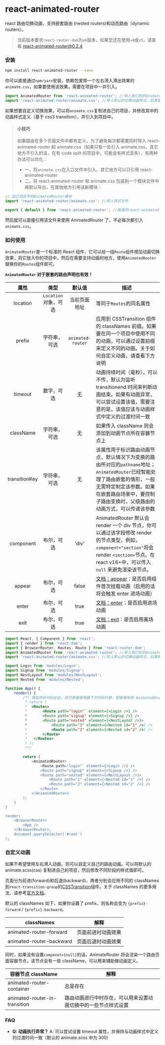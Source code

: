 # react-animated-router

react 路由切换动画，支持嵌套路由 (nested routers)和动态路由（dynamic routers）。

> 当前版本要求`react-router-dom`为`v6`版本，如果您还在使用`v4`或`v5`，请查看 [react-animated-router@0.2.4](https://github.com/qiqiboy/react-animated-router/tree/0.2.4)

### 安装

```bash
npm install react-animated-router --save
```

你可以直接通过`npm/yarn`安装，依赖包里带一个左右滑入滑出效果的`animate.css`，如果要使用该效果，需要在项目中一并引入。

```javascript
import AnimatedRouter from 'react-animated-router'; //导入我们的的AnimatedRouter组件
import 'react-animated-router/animate.css'; //导入默认的切换动画样式，如果需要其它切换样式，可以导入自己的动画样式定义文件
```

如果想要自定义切换效果，可以将`animate.css`复制进自己的项目，并修改其中的动画样式定义（基于 css3 transition），并引入到项目中。

> #### 小技巧
>
> 如果路由在多个页面文件中都有定义，为了避免每次都需要同时导入 react-animated-router 和 animate.css（如果只有一处引入 animate.css，其它地方不引入的话，在有 code split 的项目中，可能会有样式丢失），有两种办法可以优化：
>
> -   一，将`animate.css`在入口文件中引入，其它地方可以只引用 react-animated-router
> -   二，将 react-animated-router 和 animate.css 包装到一个模块文件中再默认导出，在其他地方引用该新模块：

```javascript
// 自己项目中的AnimatedRouter模块
import 'react-animated-router/animate.css'; //导入样式文件

export { default } from 'react-animated-router'; //直接将react-animated-route作为默认导出
```

然后就可以直接引用该文件来使用 AnimatedRouter 了，不必每次都引入`animate.css`。

### 如何使用

`AnimatedRouter`是一个标准的 React 组件，它可以给一组`Route`组件增加动画切换效果，将它放入你的项目中，然后在需要支持动画的地方，使用`AnimatedRouter`替换你的`Routes`组件即可。

**`AnimatedRouter` 对于嵌套的路由声明也有效！**

|     属性      |         类型          |      默认值       | 描述                                                                                                                                                                                                                         |
| :-----------: | :-------------------: | :---------------: | ---------------------------------------------------------------------------------------------------------------------------------------------------------------------------------------------------------------------------- |
|   location    | `Location` 对象，可选 |   当前页面地址    | 等同于`Routes`的同名属性                                                                                                                                                                                                     |
|    prefix     |     字符串，可选      | `animated-router` | 应用到 CSSTransition 组件的 classNames 前缀。如果要在同一个项目中使用不同的动画，可以通过设置前缀来定义不同的动画。关于如何自定义动画，请查看下方说明                                                                        |
|    timeout    |      数字，可选       |        无         | 动画持续时间（毫秒），可以不传，默认为监听 transitionend 时间来判断动画结束。如果有动画异常，可以尝试设置该值，需要注意的是，该值应该与动画样式中定义的过渡时间一致                                                          |
|   className   |     字符串，可选      |        无         | 如果传入 className 则会添加到动画节点所在容器节点上                                                                                                                                                                          |
| transitionKey |     字符串，可选      |        无         | 该属性用于标识路由动画节点，默认情况下为变换的路由所对应的`pathname`地址；`AnimatedRouter`已经智能处理了路由嵌套的情形，一般无需特定制定该参数。如果在嵌套路由场景中，要控制子路由变换时，父级路由的动画方式，可以传递该参数 |
|   component   |      布尔，可选       |       'div'       | AnimatedRouter 默认会 render 一个 div 节点，你可以通过该字段修改 render 的节点类型，例如，`component="section"`将会 render `<section>`节点。在 react v16+中，可以传入 `null` 来避免渲染该节点。                              |
|    appear     |      布尔，可选       |       false       | [文档：appear](http://reactcommunity.org/react-transition-group/transition-group#TransitionGroup-prop-appear)：是否启用组件首次挂载动画（启用的话将会触发 enter 进场动画）                                                   |
|     enter     |      布尔，可选       |       true        | [文档：enter](http://reactcommunity.org/react-transition-group/transition-group#TransitionGroup-prop-enter)：是否启用进场动画                                                                                                |
|     exit      |      布尔，可选       |       true        | [文档：exit](http://reactcommunity.org/react-transition-group/transition-group#TransitionGroup-prop-exit)：是否启用离场动画                                                                                                  |

```javascript
import React, { Component } from 'react';
import { render } from 'react-dom';
import { BrowserRouter, Routes, Route } from 'react-router-dom';
import AnimatedRouter from 'react-animated-router'; //导入我们的的AnimatedRouter组件
import 'react-animated-router/animate.css'; //导入默认的切换动画样式，如果需要其它切换样式，可以导入自己的动画样式定义文件

import Login from 'modules/Login';
import Signup from 'modules/Signup';
import NestLayout from 'modules/NestLayout';
import Nested from 'modules/Nested';

function App() {
    render() {
        /** 假如你的代码如此，则可直接使用最下方代码代替，即直接使用 AnimatedRouter 替换掉 Routes
         * return (
         *  <Routes>
         *       <Route path="login"` element={<Login />} />
         *       <Route path="signup" element={<Signup />} />
         *       <Route path="nested" element={<NestLayout />}>
         *           <Route path="1" element={<Nested id="1" />} />
         *           <Route path="2" element={<Nested id="2" />} />
         *       </Route>
         *   </Routes>
         * );
         **/

        return (
            <AnimatedRouter>
                <Route path="login"` element={<Login />} />
                <Route path="signup" element={<Signup />} />
                <Route path="nested" element={<NestLayout />}>
                    <Route path="1" element={<Nested id="1" />} />
                    <Route path="2" element={<Nested id="2" />} />
                </Route>
            </AnimatedRouter>
        );
    }
}

render(
    <BrowserRouter>
        <App />
    </BrowserRouter>,
    document.querySelector('#root')
);
```

### 自定义动画

如果不希望使用左右滑入动画，则可以自定义自己的路由动画。可以将默认的 animate.scss(css) 复制进自己的项目，然后修改不同阶段的样式值即可。

页面分为前进(forward)和后退(backward)，两者分别会应用不同的 classNames 到`react-transition-group`的[CSSTransition](http://reactcommunity.org/react-transition-group/css-transition)组件。关于 classNames 的更多用法，请参考[官方文档](http://reactcommunity.org/react-transition-group/css-transition)。

默认的 classNames 如下，如果你设置了 prefix，则名称会变为 `{prefix}-forward` / `{prefix}-backward`。

| classNames               | 解释               |
| ------------------------ | ------------------ |
| animated-router-forward  | 页面前进时动画效果 |
| animated-router-backward | 页面后退时动画效果 |

同时，如果没有设置`componnt={null}`的话，AnimateRouter 将会渲染一个路由页面容器节点，该节点会有一些 className，可以用来辅助做动画定义。

| 容器节点 className            | 解释                                                           |
| ----------------------------- | -------------------------------------------------------------- |
| animated-router-container     | 总是存在                                                       |
| animated-router-in-transition | 路由动画进行中时存在，可以用来设置动画切换中的一些节点样式设置 |

### FAQ

-   **Q: 动画执行异常？**
    A: 可以尝试设置 timeout 属性，并保持与动画样式中定义的过渡时间一致（默认的 animate.scss 中为 300）
